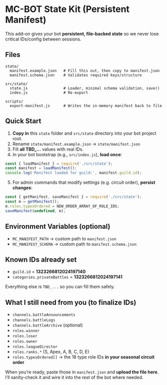 
# MC-BOT State Kit (Persistent Manifest)

This add-on gives your bot **persistent, file-backed state** so we never lose critical IDs/config between sessions.

## Files

```
state/
  manifest.example.json   # Fill this out, then copy to manifest.json
  manifest.schema.json    # Validates required keys/structure

src/state/
  state.js                # Loader, minimal schema validation, save()
  index.js                # Re-export

scripts/
  export-manifest.js      # Writes the in-memory manifest back to file
```

## Quick Start

1. **Copy in** this `state` folder and `src/state` directory into your bot project root.
2. Rename `state/manifest.example.json` → `state/manifest.json`
3. Fill **all TBD_...** values with real IDs.
4. In your bot bootstrap (e.g., `src/index.js`), **load once**:

```js
const { loadManifest } = require('./src/state');
const manifest = loadManifest();
console.log('Manifest loaded for guild:', manifest.guild.id);
```

5. For admin commands that modify settings (e.g. circuit order), **persist changes**:

```js
const { getManifest, saveManifest } = require('./src/state');
const m = getManifest();
m.roles.typesOrdered = NEW_ORDER_ARRAY_OF_ROLE_IDS;
saveManifest(undefined, m);
```

## Environment Variables (optional)

- `MC_MANIFEST_PATH` → custom path to `manifest.json`
- `MC_MANIFEST_SCHEMA` → custom path to `manifest.schema.json`

## Known IDs already set

- `guild.id` = **1323266812024197140**
- `categories.privateBattles` = **1323266812024197141**

Everything else is `TBD_...` so you can fill them safely.

## What I still need from you (to finalize IDs)

- `channels.battleAnnouncements`
- `channels.battleLogs`
- `channels.battleArchive` (optional)
- `roles.winner`
- `roles.loser`
- `roles.owner`
- `roles.leagueDirector`
- `roles.ranks.*` (S, Apex, A, B, C, D, E)
- `roles.typesOrdered[]` → the 18 type role IDs **in your seasonal circuit order**

When you’re ready, paste those in `manifest.json` and **upload the file here**. I’ll sanity-check it and wire it into the rest of the bot where needed.
